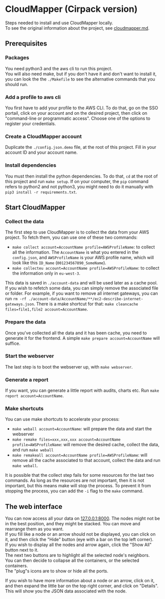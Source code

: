 # CloudMapper (Cirpack version)

Steps needed to install and use CloudMapper locally.\
To see the original information about the project, see [cloudmapper.md](./CLOUDMAPPER.md).

## Prerequisites

### Packages

You need python3 and the aws cli to run this project.\
You will also need make, but if you don't have it and don't want to install it, you can look the the `./Makefile` to
see the alternative commands that you should run.

### Add a profile to aws cli

You first have to add your profile to the AWS CLI. To do that, go on the SSO portail, click on your account and on the
desired project, then click on "command-line or programmatic access". Choose one of the options to register your
credentials.

### Create a CloudMapper account

Duplicate the `./config.json.demo` file, at the root of this project. Fill in your account ID and your account name.

### Install dependencies

You must then install the python dependencies. To do that, `cd` at the root of this project and run `make setup`.
If on your computer, the `pip` command refers to python2 and not python3, you might need to do it manually with
`pip3 install -r requirements.txt`.

## Start CloudMapper

### Collect the data

The first step to use CloudMapper is to collect the data from your AWS project. To fetch them, you can use one of these
two commands:
- `make collect account=AccountName profile=AWSProfileName`: to collect all the information. The
`AccountName` is what you entered in the `config.json`, and `AWSProfileName` is your AWS profile name, which
will look like this `ID_Name` (`001234567890_SomeName`).
- `make collecteu account=AccountName profile=AWSProfileName`: to collect the information only in
`eu-west-3`.

This data is saved in `./account-data` and will be used later as a cache pool. If you wish to refetch some data,
you can simply remove the associated file or folder. For example, if you want to remove all internet gateways, you can
run `rm -rf ./account-data/AccountName/**/ec2-describe-internet-gateways.json`. There is a make shortcut for
that: `make cleancache files=file1,file2 account=AccountName`.

### Prepare the data

Once you've collected all the data and it has been cache, you need to generate it for the frontend. A simple
`make prepare account=AccountName` will suffice.

### Start the webserver

The last step is to boot the webserver up, with `make webserver`.

### Generate a report

If you want, you can generate a little report with audits, charts etc. Run `make report account=AccountName`.

### Make shortcuts

You can use make shortcuts to accelerate your process:
- `make weball account=AccountName`: will prepare the data and start the webserver
- `make remake files=xxx,xxx,xxx account=AccountName profile=AWSProfileName`: will remove the desired cache,
collect the data, and run `make weball`
- `make remakeall account=AccountName profile=AWSProfileName`: will remove all the cache associated to that
account, collect the data and run `make weball`.

It is possible that the collect step fails for some resources for the last two commands. As long as the resources are
not important, then it is not important, but this means make will stop the process. To prevent it from stopping the
process, you can add the `-i` flag to the `make` command.

## The web interface

You can now access all your data on [127.0.0.1:8000](http://127.0.0.1:8000). The nodes might not be in the best
position, and they might be stacked. You can move and rearrange them as you want.\
If you fill like a node or an arrow
should not be displayed, you can click on it, and then click the "Hide" button (eye with a bar on the top left corner).\
If you wish to display all the nodes and arrow again, click the "Show All" button next to it.\
The next two buttons are to highlight all the selected node's neighbors.\
You can then decide to collapse all the containers, or the selected containers.\
The "plug"s icons are to show or hide all the ports.

If you wish to have more information about a node or an arrow, click on it, and then expand the little bar on the top
right corner, and click on "Details". This will show you the JSON data associated with the node.

